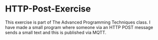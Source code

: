 # HTTP-Post-Exercise
This exercise is part of The Advanced Programming Techniques class. I have made a small program where someone via an HTTP POST message sends a small text and this is published via MQTT.
